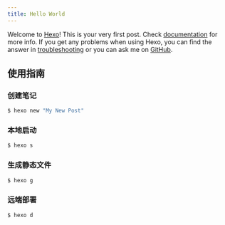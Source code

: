 ```yaml
---
title: Hello World
---
```

Welcome to [Hexo](https://hexo.io/)! This is your very first post. Check [documentation](https://hexo.io/docs/) for more info. If you get any problems when using Hexo, you can find the answer in [troubleshooting](https://hexo.io/docs/troubleshooting.html) or you can ask me on [GitHub](https://github.com/hexojs/hexo/issues).

## 使用指南

### 创建笔记
``` bash
$ hexo new "My New Post"
```

### 本地启动
``` bash
$ hexo s
```

### 生成静态文件
``` bash
$ hexo g
```

### 远端部署
``` bash
$ hexo d
```
